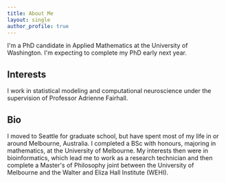 ```yaml
---
title: About Me
layout: single
author_profile: true
---
```

I'm a PhD candidate in Applied Mathematics at the University of Washington. I'm expecting to complete my PhD early next year.

## Interests
I work in statistical modeling and computational neuroscience under the supervision of Professor Adrienne Fairhall.

## Bio
I moved to Seattle for graduate school, but have spent most of my life in or around Melbourne, Australia. I completed a BSc with honours, majoring in mathematics, at the University of Melbourne. My interests then were in bioinformatics, which lead me to work as a research technician and then complete a Master's of Philosophy joint between the University of Melbourne and the Walter and Eliza Hall Institute (WEHI).
